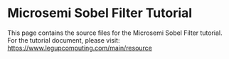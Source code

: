 # Microsemi Sobel Filter Tutorial
This page contains the source files for the Microsemi Sobel Filter tutorial. 
For the tutorial document, please visit: https://www.legupcomputing.com/main/resource
